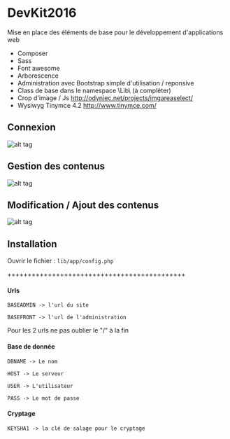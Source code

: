 ﻿# DevKit2016

Mise en place des éléments de base pour le développement d'applications web
- Composer
- Sass
- Font awesome
- Arborescence
- Administration avec Bootstrap simple d'utilisation / reponsive
- Class de base dans le namespace \Lib\ (à compléter)
- Crop d'image / Js http://odyniec.net/projects/imgareaselect/
- Wysiwyg Tinymce 4.2 http://www.tinymce.com/

## Connexion
![alt tag](http://intranet.colocarts.com/git/connexion.jpg)

## Gestion des contenus
![alt tag](http://intranet.colocarts.com/git/manager.jpg)

## Modification / Ajout des contenus
![alt tag](http://intranet.colocarts.com/git/contenu.jpg)

## Installation
Ouvrir le fichier : `lib/app/config.php`

++++++++++++++++++++++++++++++++++++++++++++

#### Urls

`BASEADMIN -> l'url du site`

`BASEFRONT -> l'url de l'administration`

Pour les 2 urls ne pas oublier le "/" à la fin

#### Base de donnée

`DBNAME -> Le nom`

`HOST -> Le serveur`

`USER -> L'utilisateur`

`PASS -> Le mot de passe`

#### Cryptage

`KEYSHA1 -> la clé de salage pour le cryptage`

